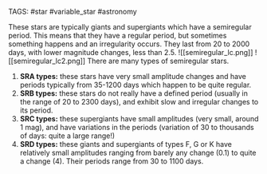 TAGS: #star #variable_star #astronomy 

These stars are typically giants and supergiants which have a semiregular period. This means that they have a regular period, but sometimes something happens and an irregularity occurs. They last from 20 to 2000 days, with lower magnitude changes, less than 2.5.
![[semiregular_lc.png]]
![[semiregular_lc2.png]]
There are many types of semiregular stars.
1. **SRA types:** these stars have very small amplitude changes and have periods typically from 35-1200 days which happen to be quite regular.
2. **SRB types:** these stars do not really have a defined period (usually in the range of 20 to 2300 days), and exhibit slow and irregular changes to its period. 
3. **SRC types:** these supergiants have small amplitudes (very small, around 1 mag), and have variations in the periods (variation of 30 to thousands of days: quite a large range!)
4. **SRD types:** these giants and supergiants of types F, G or K have relatively small amplitudes ranging from barely any change (0.1) to quite a change (4). Their periods range from 30 to 1100 days. 
